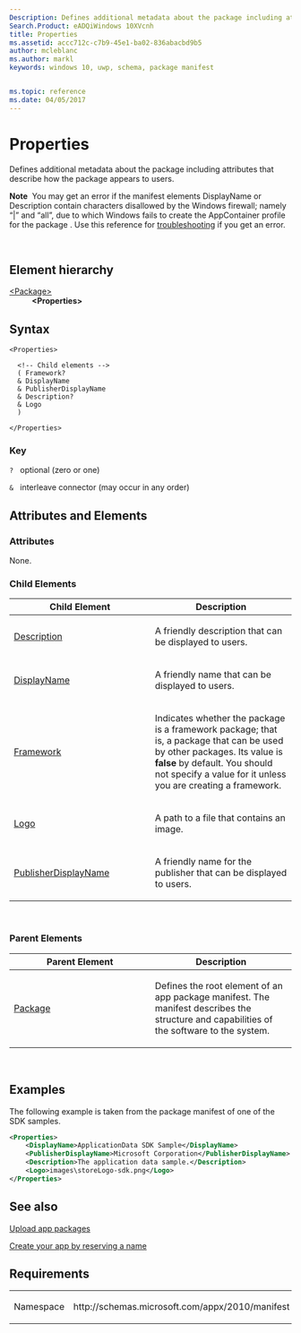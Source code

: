 ```yaml
---
Description: Defines additional metadata about the package including attributes that describe how the package appears to users.
Search.Product: eADQiWindows 10XVcnh
title: Properties
ms.assetid: accc712c-c7b9-45e1-ba02-836abacbd9b5
author: mcleblanc
ms.author: markl
keywords: windows 10, uwp, schema, package manifest


ms.topic: reference
ms.date: 04/05/2017
---
```


# Properties


Defines additional metadata about the package including attributes that describe how the package appears to users.

**Note**  You may get an error if the manifest elements DisplayName or Description contain characters disallowed by the Windows firewall; namely “|” and “all”, due to which Windows fails to create the AppContainer profile for the package . Use this reference for [troubleshooting](https://msdn.microsoft.com/library/windows/desktop/hh973484) if you get an error.

 

## Element hierarchy

<dl>
<dt><a href="element-package.md">&lt;Package&gt;</a></dt>
<dd><b>&lt;Properties&gt;</b></dd>
</dl>

## Syntax

``` syntax
<Properties>

  <!-- Child elements -->
  ( Framework?
  & DisplayName
  & PublisherDisplayName
  & Description?
  & Logo
  )

</Properties>
```

### Key

`?`   optional (zero or one)

`&`   interleave connector (may occur in any order)

## Attributes and Elements


### Attributes

None.

### Child Elements

<table>
<colgroup>
<col width="50%" />
<col width="50%" />
</colgroup>
<thead>
<tr class="header">
<th>Child Element</th>
<th>Description</th>
</tr>
</thead>
<tbody>
<tr class="odd">
<td><a href="element-description.md">Description</a> </td>
<td><p>A friendly description that can be displayed to users.</p></td>
</tr>
<tr class="even">
<td><a href="element-displayname.md">DisplayName</a> </td>
<td><p>A friendly name that can be displayed to users.</p></td>
</tr>
<tr class="odd">
<td><a href="element-framework.md">Framework</a> </td>
<td><p>Indicates whether the package is a framework package; that is, a package that can be used by other packages. Its value is <strong>false</strong> by default. You should not specify a value for it unless you are creating a framework.</p></td>
</tr>
<tr class="even">
<td><a href="element-logo.md">Logo</a> </td>
<td><p>A path to a file that contains an image.</p></td>
</tr>
<tr class="odd">
<td><a href="element-publisherdisplayname.md">PublisherDisplayName</a> </td>
<td><p>A friendly name for the publisher that can be displayed to users.</p></td>
</tr>
</tbody>
</table>

 

### Parent Elements

<table>
<colgroup>
<col width="50%" />
<col width="50%" />
</colgroup>
<thead>
<tr class="header">
<th>Parent Element</th>
<th>Description</th>
</tr>
</thead>
<tbody>
<tr class="odd">
<td><a href="element-package.md">Package</a> </td>
<td><p>Defines the root element of an app package manifest. The manifest describes the structure and capabilities of the software to the system.</p></td>
</tr>
</tbody>
</table>

 

## Examples

The following example is taken from the package manifest of one of the SDK samples.

```XML
<Properties>
    <DisplayName>ApplicationData SDK Sample</DisplayName>
    <PublisherDisplayName>Microsoft Corporation</PublisherDisplayName>
    <Description>The application data sample.</Description>
    <Logo>images\storeLogo-sdk.png</Logo>
</Properties>
```

## See also

[Upload app packages](https://docs.microsoft.com/en-us/windows/uwp/publish/upload-app-packages)

[Create your app by reserving a name](https://docs.microsoft.com/en-us/windows/uwp/publish/create-your-app-by-reserving-a-name)

## Requirements

<table>
<colgroup>
<col width="50%" />
<col width="50%" />
</colgroup>
<tbody>
<tr class="odd">
<td><p>Namespace</p></td>
<td><p>http://schemas.microsoft.com/appx/2010/manifest</p></td>
</tr>
</tbody>
</table>

 

 



